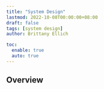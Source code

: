 ```yaml
---
title: "System Design"
lastmod: 2022-10-08T00:00:00+08:00
draft: false
tags: [system design]
author: Brittany Ellich

toc:
  enable: true
  auto: true
---
```


## Overview
